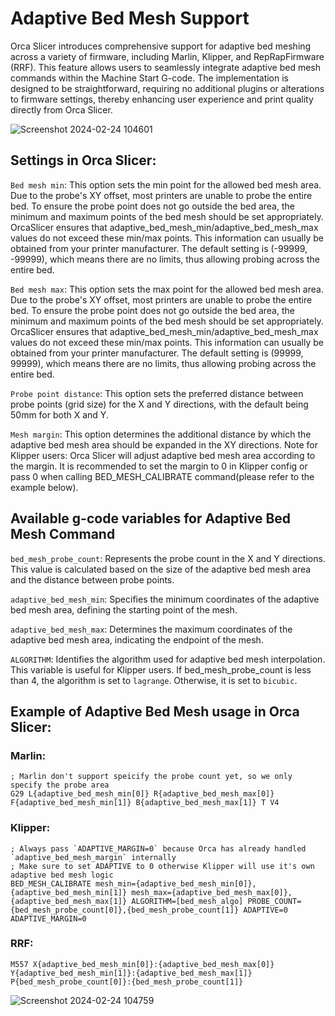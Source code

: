 # Adaptive Bed Mesh Support
Orca Slicer introduces comprehensive support for adaptive bed meshing across a variety of firmware, including Marlin, Klipper, and RepRapFirmware (RRF).
This feature allows users to seamlessly integrate adaptive bed mesh commands within the Machine Start G-code.
The implementation is designed to be straightforward, requiring no additional plugins or alterations to firmware settings, thereby enhancing user experience and print quality directly from Orca Slicer.


![Screenshot 2024-02-24 104601](https://github.com/SoftFever/OrcaSlicer/assets/103989404/8ab1f26f-987d-4419-942f-b1384270a164)

## Settings in Orca Slicer:
`Bed mesh min`: This option sets the min point for the allowed bed mesh area. Due to the probe's XY offset, most printers are unable to probe the entire bed. To ensure the probe point does not go outside the bed area, the minimum and maximum points of the bed mesh should be set appropriately. OrcaSlicer ensures that adaptive_bed_mesh_min/adaptive_bed_mesh_max values do not exceed these min/max points. This information can usually be obtained from your printer manufacturer. The default setting is (-99999, -99999), which means there are no limits, thus allowing probing across the entire bed.

`Bed mesh max`: This option sets the max point for the allowed bed mesh area. Due to the probe's XY offset, most printers are unable to probe the entire bed. To ensure the probe point does not go outside the bed area, the minimum and maximum points of the bed mesh should be set appropriately. OrcaSlicer ensures that adaptive_bed_mesh_min/adaptive_bed_mesh_max values do not exceed these min/max points. This information can usually be obtained from your printer manufacturer. The default setting is (99999, 99999), which means there are no limits, thus allowing probing across the entire bed.

`Probe point distance`: This option sets the preferred distance between probe points (grid size) for the X and Y directions, with the default being 50mm for both X and Y.

`Mesh margin`: This option determines the additional distance by which the adaptive bed mesh area should be expanded in the XY directions. Note for Klipper users: Orca Slicer will adjust adaptive bed mesh area according to the margin. It is recommended to set the margin to 0 in Klipper config or pass 0 when calling BED_MESH_CALIBRATE command(please refer to the example below).

## Available g-code variables for Adaptive Bed Mesh Command
`bed_mesh_probe_count`: Represents the probe count in the X and Y directions. This value is calculated based on the size of the adaptive bed mesh area and the distance between probe points.

`adaptive_bed_mesh_min`: Specifies the minimum coordinates of the adaptive bed mesh area, defining the starting point of the mesh.

`adaptive_bed_mesh_max`: Determines the maximum coordinates of the adaptive bed mesh area, indicating the endpoint of the mesh.

`ALGORITHM`: Identifies the algorithm used for adaptive bed mesh interpolation. This variable is useful for Klipper users. If bed_mesh_probe_count is less than 4, the algorithm is set to `lagrange`. Otherwise, it is set to `bicubic`.

## Example of Adaptive Bed Mesh usage in Orca Slicer:

### Marlin:
```
; Marlin don't support speicify the probe count yet, so we only specify the probe area
G29 L{adaptive_bed_mesh_min[0]} R{adaptive_bed_mesh_max[0]} F{adaptive_bed_mesh_min[1]} B{adaptive_bed_mesh_max[1]} T V4
```
### Klipper:
```
; Always pass `ADAPTIVE_MARGIN=0` because Orca has already handled `adaptive_bed_mesh_margin` internally
; Make sure to set ADAPTIVE to 0 otherwise Klipper will use it's own adaptive bed mesh logic
BED_MESH_CALIBRATE mesh_min={adaptive_bed_mesh_min[0]},{adaptive_bed_mesh_min[1]} mesh_max={adaptive_bed_mesh_max[0]},{adaptive_bed_mesh_max[1]} ALGORITHM=[bed_mesh_algo] PROBE_COUNT={bed_mesh_probe_count[0]},{bed_mesh_probe_count[1]} ADAPTIVE=0 ADAPTIVE_MARGIN=0
```
### RRF:
```
M557 X{adaptive_bed_mesh_min[0]}:{adaptive_bed_mesh_max[0]} Y{adaptive_bed_mesh_min[1]}:{adaptive_bed_mesh_max[1]} P{bed_mesh_probe_count[0]}:{bed_mesh_probe_count[1]}
```
![Screenshot 2024-02-24 104759](https://github.com/SoftFever/OrcaSlicer/assets/103989404/ad4a8020-bec6-4361-abb9-4017ca77471f)
